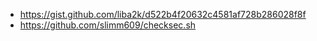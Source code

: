 - https://gist.github.com/liba2k/d522b4f20632c4581af728b286028f8f
- https://github.com/slimm609/checksec.sh
